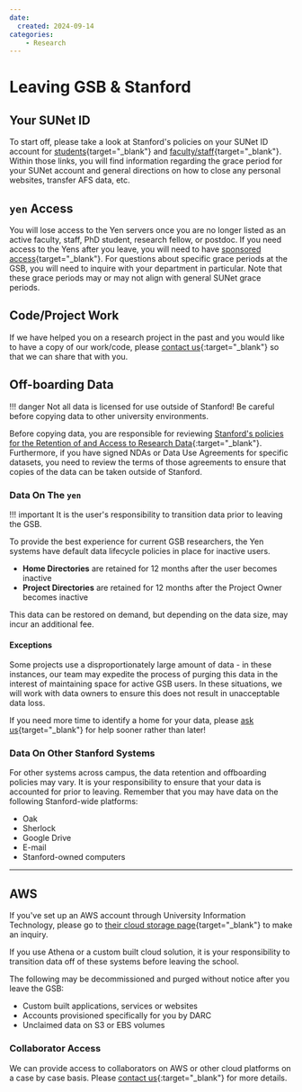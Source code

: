 ```yaml
---
date:
  created: 2024-09-14
categories:
    - Research
---
```

<!--
---
title: What do I need to consider if I am leaving GSB/Stanford?
layout: indexPages/faqs
subHeader: Data, Analytics, and Research Computing.
keywords: storage, offboarding, data, lifecycle
category: faqs
parent: faqs
section: data
order: 1
updateDate: 2022-03-21
---
-->

# Leaving GSB & Stanford

## Your SUNet ID

To start off, please take a look at Stanford's policies on your SUNet ID account for [students](https://uit.stanford.edu/service/accounts/closing-students){target="_blank"} and [faculty/staff](https://uit.stanford.edu/service/accounts/closing-facstaff){target="_blank"}. Within those links, you will find information regarding the grace period for your SUNet account and general directions on how to close any personal websites, transfer AFS data, etc.

## `yen` Access

You will lose access to the Yen servers once you are no longer listed as an active faculty, staff, PhD student, research fellow, or postdoc.  If you need access to the Yens after you leave, you will need to have [sponsored access](/_policies/collaborators/){target="_blank"}.  For questions about specific grace periods at the GSB, you will need to inquire with your department in particular.  Note that these grace periods may or may not align with general SUNet grace periods.

## Code/Project Work

If we have helped you on a research project in the past and you would like to have a copy of our work/code, please [contact us](mailto:gsb_darcresearch@stanford.edu){:target="_blank"} so that we can share that with you.

## Off-boarding Data

!!! danger
    Not all data is licensed for use outside of Stanford!  Be careful before copying data to other university environments.

Before copying data, you are responsible for reviewing [Stanford's policies for the Retention of and Access to Research Data](https://doresearch.stanford.edu/policies/research-policy-handbook/conduct-research/retention-and-access-research-data){:target="_blank"}. Furthermore, if you have signed NDAs or Data Use Agreements for specific datasets, you need to review the terms of those agreements to ensure that copies of the data can be taken outside of Stanford. 


### Data On The `yen`

!!! important
    It is the user's responsibility to transition data prior to leaving the GSB.

To provide the best experience for current GSB researchers, the Yen systems have default data lifecycle policies in place for inactive users.

* **Home Directories** are retained for 12 months after the user becomes inactive
* **Project Directories** are retained for 12 months after the Project Owner becomes inactive

This data can be restored on demand, but depending on the data size, may incur an additional fee.

#### Exceptions

Some projects use a disproportionately large amount of data - in these instances, our team may expedite the process of purging this data in the interest of maintaining space for active GSB users.  In these situations, we will work with data owners to ensure this does not result in unacceptable data loss.

If you need more time to identify a home for your data, please [ask us](mailto:gsb_darcresearch@stanford.edu){target="_blank"} for help sooner rather than later!

### Data On Other Stanford Systems

For other systems across campus, the data retention and offboarding policies may vary.  It is your responsibility to ensure that your data is accounted for prior to leaving.  Remember that you may have data on the following Stanford-wide platforms:

* Oak
* Sherlock
* Google Drive
* E-mail
* Stanford-owned computers

----------------

## AWS

If you've set up an AWS account through University Information Technology, please go to [their cloud storage page](https://stanford.service-now.com/it_services?id=sc_category&sys_id=e6cc5a8813b9aa0019813598d144b09b){target="_blank"} to make an inquiry.

If you use Athena or a custom built cloud solution, it is your responsibility to transition data off of these systems before leaving the school.

The following may be decommissioned and purged without notice after you leave the GSB:

* Custom built applications, services or websites
* Accounts provisioned specifically for you by DARC
* Unclaimed data on S3 or EBS volumes

### Collaborator Access

We can provide access to collaborators on AWS or other cloud platforms on a case by case basis.  Please [contact us](mailto:gsb_darcresearch@stanford.edu){:target="_blank"} for more details.